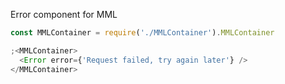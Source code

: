 Error component for MML

```js
const MMLContainer = require('./MMLContainer').MMLContainer

;<MMLContainer>
  <Error error={'Request failed, try again later'} />
</MMLContainer>
```
